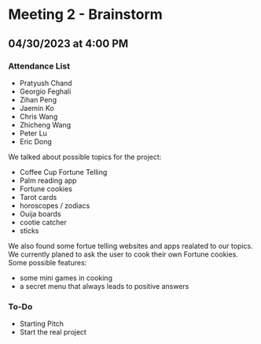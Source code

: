 # Meeting 2 - Brainstorm
## 04/30/2023 at 4:00 PM

### Attendance List
- Pratyush Chand
- Georgio Feghali
- Zihan Peng
- Jaemin Ko
- Chris Wang
- Zhicheng Wang
- Peter Lu
- Eric Dong

We talked about possible topics for the project:
 - Coffee Cup Fortune Telling
 - Palm reading app
 - Fortune cookies
 - Tarot cards
 - horoscopes / zodiacs
 - Ouija boards
 - cootie catcher
 - sticks

We also found some fortue telling websites and apps realated to our topics.
We currently planed to ask the user to cook their own Fortune cookies.
Some possible features:
 - some mini games in cooking
 - a secret menu that always leads to positive answers
 
 ### To-Do
 - Starting Pitch
 - Start the real project
